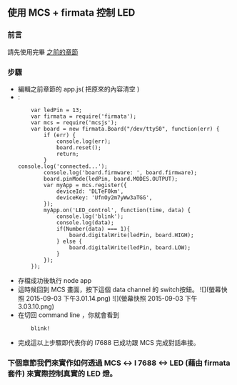 ## 使用 MCS + firmata 控制 LED

### 前言

請先使用完畢 [之前的章節](/content/zh-TW/cloud/MCSjs.md)

### 步驟

* 編輯之前章節的 app.js( 把原來的內容清空 )
* :
    ```
        var ledPin = 13;         
        var firmata = require('firmata');     
        var mcs = require('mcsjs');                
        var board = new firmata.Board("/dev/ttyS0", function(err) {                                                                                             
            if (err) {                             
                console.log(err);                          
                board.reset();                             
                return;                         
            }                                                          console.log('connected...');
            console.log('board.firmware: ', board.firmware);   
            board.pinMode(ledPin, board.MODES.OUTPUT);
            var myApp = mcs.register({
                deviceId: 'DLTeF0km',
                deviceKey: 'UfnOy2m7yWw3aTGG',
            });
            myApp.on('LED_control', function(time, data) {
                console.log('blink');
                console.log(data);
                if(Number(data) === 1){
                    board.digitalWrite(ledPin, board.HIGH);
                } else {
                    board.digitalWrite(ledPin, board.LOW);
                }
            }); 
        });   
    ```
* 存檔成功後執行 node app
* 這時候回到 MCS 畫面，按下這個 data channel 的 switch按鈕。 
    ![](螢幕快照 2015-09-03 下午3.01.14.png)
    ![](螢幕快照 2015-09-03 下午3.03.10.png)
* 在切回 command line ，你就會看到
    ```
        blink!
    ```
* 完成這以上步驟即代表你的 l7688 已成功跟 MCS 完成對話串接。

### 下個章節我們來實作如何透過 MCS <-> l 7688 <-> LED (藉由 firmata 套件) 來實際控制真實的 LED 燈。